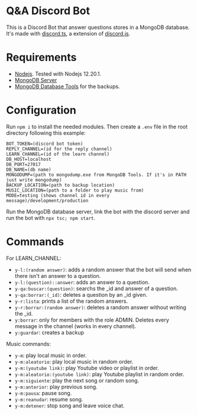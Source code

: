 # Q&A Discord Bot

This is a Discord Bot that answer questions stores in a MongoDB database. It's made with [discord.ts](https://github.com/OwenCalvin/discord.ts), a extension of [discord.js](https://github.com/discordjs/discord.js/).

# Requirements

- [Nodejs](https://nodejs.org/es/). Tested with Nodejs 12.20.1.
- [MongoDB Server](https://www.mongodb.com/try/download/community)
- [MongoDB Database Tools](https://www.mongodb.com/try/download/database-tools) for the backups.

# Configuration

Run `npm i` to install the needed modules. Then create a `.env` file in the root directory following this example:

```
BOT_TOKEN=(discord bot token)
REPLY_CHANNEL=(id for the reply channel)
LEARN_CHANNEL=(id of the learn channel)
DB_HOST=localhost
DB_PORT=27017
DB_NAME=(db name)
MONGODUMP=(path to mongodump.exe from MongoDB Tools. If it's in PATH just write mongodump)
BACKUP_LOCATION=(path to backup location)
MUSIC_LOCATION=(path to a folder to play music from)
MODE=testing (shows channel id in every message)/development/production
```

Run the MongoDB database server, link the bot with the discord server and run the bot with `npx tsc; npm start`.

# Commands

For LEARN_CHANNEL:

- `y-l:(random answer)`: adds a random answer that the bot will send when there isn't an answer to a question.
- `y-l:(question)::answer`: adds an answer to a question.
- `y-qa:buscar:(question)`: searchs the \_id and answer of a question.
- `y-qa:borrar:(_id)`: deletes a question by an \_id given.
- `y-r:lista`: prints a list of the random answers.
- `y-r:borrar:(random answer)`: deletes a random answer without writing the \_id.
- `y:borrar`: only for members with the role ADMIN. Deletes every message in the channel (works in every channel).
- `y:guardar`: creates a backup

Music commands:

- `y-m`: play local music in order.
- `y-m:aleatorio`: play local music in random order.
- `y-m:(youtube link)`: play Youtube video or playlist in order.
- `y-m:aleatorio:(youtube link)`: play Youtube playlist in random order.
- `y-m:siguiente`: play the next song or random song.
- `y-m:anterior`: play previous song.
- `y-m:pausa`: pause song.
- `y-m:reanudar`: resume song.
- `y-m:detener`: stop song and leave voice chat.

